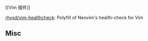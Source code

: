 


[[Vim 插件]]

[rhysd/vim-healthcheck](https://github.com/rhysd/vim-healthcheck): Polyfill of Neovim's health-check for Vim




## Misc






